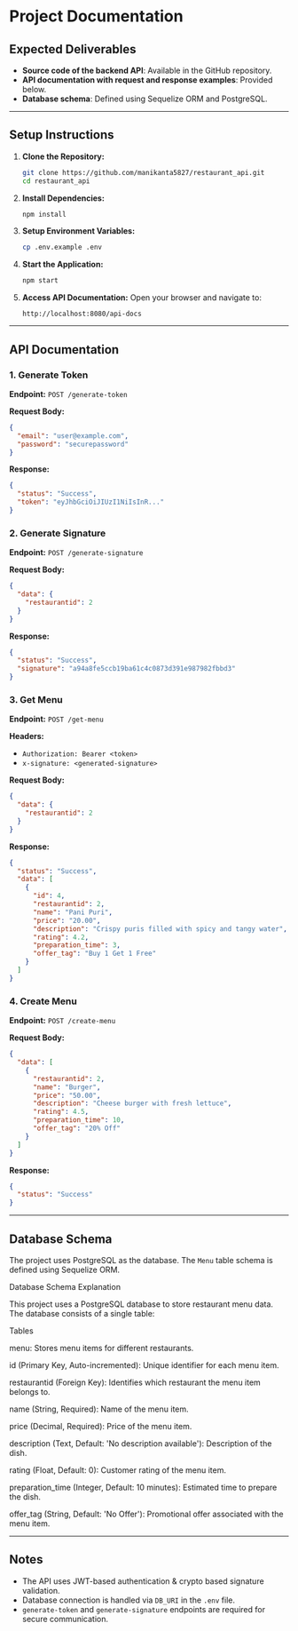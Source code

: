 # Project Documentation

## Expected Deliverables

- **Source code of the backend API**: Available in the GitHub repository.
- **API documentation with request and response examples**: Provided below.
- **Database schema**: Defined using Sequelize ORM and PostgreSQL.

---

## Setup Instructions

1. **Clone the Repository:**
   ```bash
   git clone https://github.com/manikanta5827/restaurant_api.git
   cd restaurant_api
   ```
2. **Install Dependencies:**
   ```bash
   npm install
   ```
3. **Setup Environment Variables:**
   ```bash
   cp .env.example .env
   ```
4. **Start the Application:**
   ```bash
   npm start
   ```
5. **Access API Documentation:**
   Open your browser and navigate to:
   ```
   http://localhost:8080/api-docs
   ```

---

## API Documentation

### 1. **Generate Token**

**Endpoint:** `POST /generate-token`

**Request Body:**

```json
{
  "email": "user@example.com",
  "password": "securepassword"
}
```

**Response:**

```json
{
  "status": "Success",
  "token": "eyJhbGciOiJIUzI1NiIsInR..."
}
```

### 2. **Generate Signature**

**Endpoint:** `POST /generate-signature`

**Request Body:**

```json
{
  "data": {
    "restaurantid": 2
  }
}
```

**Response:**

```json
{
  "status": "Success",
  "signature": "a94a8fe5ccb19ba61c4c0873d391e987982fbbd3"
}
```

### 3. **Get Menu**

**Endpoint:** `POST /get-menu`

**Headers:**

- `Authorization: Bearer <token>`
- `x-signature: <generated-signature>`

**Request Body:**

```json
{
  "data": {
    "restaurantid": 2
  }
}
```

**Response:**

```json
{
  "status": "Success",
  "data": [
    {
      "id": 4,
      "restaurantid": 2,
      "name": "Pani Puri",
      "price": "20.00",
      "description": "Crispy puris filled with spicy and tangy water",
      "rating": 4.2,
      "preparation_time": 3,
      "offer_tag": "Buy 1 Get 1 Free"
    }
  ]
}
```

### 4. **Create Menu**

**Endpoint:** `POST /create-menu`

**Request Body:**

```json
{
  "data": [
    {
      "restaurantid": 2,
      "name": "Burger",
      "price": "50.00",
      "description": "Cheese burger with fresh lettuce",
      "rating": 4.5,
      "preparation_time": 10,
      "offer_tag": "20% Off"
    }
  ]
}
```

**Response:**

```json
{
  "status": "Success"
}
```

---

## Database Schema

The project uses PostgreSQL as the database. The `Menu` table schema is defined using Sequelize ORM.

Database Schema Explanation

This project uses a PostgreSQL database to store restaurant menu data. The database consists of a single table:

Tables

menu: Stores menu items for different restaurants.

id (Primary Key, Auto-incremented): Unique identifier for each menu item.

restaurantid (Foreign Key): Identifies which restaurant the menu item belongs to.

name (String, Required): Name of the menu item.

price (Decimal, Required): Price of the menu item.

description (Text, Default: 'No description available'): Description of the dish.

rating (Float, Default: 0): Customer rating of the menu item.

preparation_time (Integer, Default: 10 minutes): Estimated time to prepare the dish.

offer_tag (String, Default: 'No Offer'): Promotional offer associated with the menu item.

---

## Notes

- The API uses JWT-based authentication & crypto based signature validation.
- Database connection is handled via `DB_URI` in the `.env` file.
- `generate-token` and `generate-signature` endpoints are required for secure communication.
